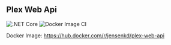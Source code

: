 ## Plex Web Api

![.NET Core](https://github.com/jensenkd/plex-web-api/workflows/.NET%20Core/badge.svg)
![Docker Image CI](https://github.com/jensenkd/plex-web-api/workflows/Docker%20Image%20CI/badge.svg)


Docker Image: https://hub.docker.com/r/jensenkd/plex-web-api
